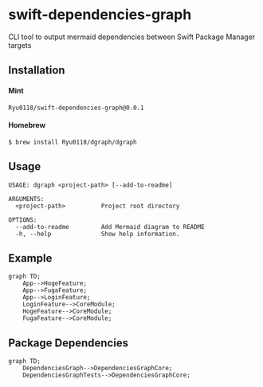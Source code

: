 # swift-dependencies-graph
CLI tool to output mermaid dependencies between Swift Package Manager targets

## Installation
#### Mint
```
Ryu0118/swift-dependencies-graph@0.0.1
```

#### Homebrew
```
$ brew install Ryu0118/dgraph/dgraph
``` 

## Usage
```
USAGE: dgraph <project-path> [--add-to-readme]

ARGUMENTS:
  <project-path>          Project root directory

OPTIONS:
  --add-to-readme         Add Mermaid diagram to README
  -h, --help              Show help information.
```

## Example
```mermaid
graph TD;
    App-->HogeFeature;
    App-->FugaFeature;
    App-->LoginFeature;
    LoginFeature-->CoreModule;
    HogeFeature-->CoreModule;
    FugaFeature-->CoreModule;
```

## Package Dependencies
```mermaid
graph TD;
    DependenciesGraph-->DependenciesGraphCore;
    DependenciesGraphTests-->DependenciesGraphCore;
```
